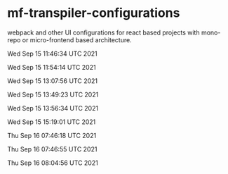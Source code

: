 # mf-transpiler-configurations


webpack and other UI configurations for react based projects with mono-repo or micro-frontend based architecture.


Wed Sep 15 11:46:34 UTC 2021

Wed Sep 15 11:54:14 UTC 2021

Wed Sep 15 13:07:56 UTC 2021

Wed Sep 15 13:49:23 UTC 2021

Wed Sep 15 13:56:34 UTC 2021

Wed Sep 15 15:19:01 UTC 2021

Thu Sep 16 07:46:18 UTC 2021

Thu Sep 16 07:46:55 UTC 2021

Thu Sep 16 08:04:56 UTC 2021